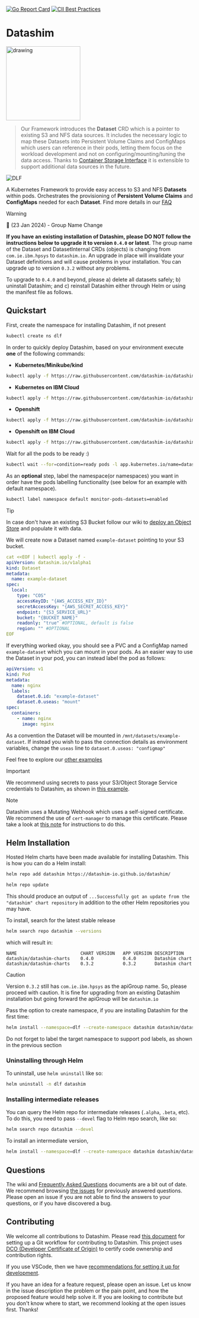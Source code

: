 [![Go Report Card](https://goreportcard.com/report/github.com/datashim-io/datashim)](https://goreportcard.com/report/github.com/datashim-io/datashim)
[![CII Best Practices](https://bestpractices.coreinfrastructure.org/projects/4821/badge)](https://bestpractices.coreinfrastructure.org/projects/4821)
# Datashim
<img src="./docs/pictures/lfaidata-project-badge-incubation-color.png" alt="drawing" width="200"/>

>Our Framework introduces the **Dataset** CRD which is a pointer to existing S3 and NFS data sources. It includes the
>necessary logic to map these Datasets into Persistent Volume Claims and ConfigMaps which users can reference in their
>pods, letting them focus on the workload development and not on configuring/mounting/tuning the data access. Thanks to
>[Container Storage Interface](https://kubernetes-csi.github.io/docs/) it is extensible to support additional data sources in the future.

![DLF](./docs/pictures/dlf.png)

A Kubernetes Framework to provide easy access to S3 and NFS **Datasets** within pods. Orchestrates the provisioning of
**Persistent Volume Claims** and **ConfigMaps** needed for each **Dataset**. Find more details in our [FAQ](https://datashim-io.github.io/datashim/FAQ/)

> [!WARNING]
> 🚨 (23 Jan 2024) - Group Name Change
> 
> __If you have an existing installation of Datashim, please DO NOT follow the instructions below to upgrade it to version `0.4.0` or latest__. The group name of the Dataset and DatasetInternal CRDs (objects) is changing from `com.ie.ibm.hpsys` to `datashim.io`. An upgrade in place will invalidate your Dataset definitions and will cause problems in your installation. You can upgrade up to version `0.3.2` without any problems. 
>
>To upgrade to `0.4.0` and beyond, please a) delete all datasets safely; b) uninstall Datashim; and c) reinstall Datashim either through Helm or using the manifest file as follows.

## Quickstart

First, create the namespace for installing Datashim, if not present

```bash
kubectl create ns dlf
```

In order to quickly deploy Datashim, based on your environment execute **one** of the following commands:

- **Kubernetes/Minikube/kind**
```bash
kubectl apply -f https://raw.githubusercontent.com/datashim-io/datashim/master/release-tools/manifests/dlf.yaml
```
- **Kubernetes on IBM Cloud**
```bash
kubectl apply -f https://raw.githubusercontent.com/datashim-io/datashim/master/release-tools/manifests/dlf-ibm-k8s.yaml
```
- **Openshift**
```bash
kubectl apply -f https://raw.githubusercontent.com/datashim-io/datashim/master/release-tools/manifests/dlf-oc.yaml
```
- **Openshift on IBM Cloud**
```bash
kubectl apply -f https://raw.githubusercontent.com/datashim-io/datashim/master/release-tools/manifests/dlf-ibm-oc.yaml
```

Wait for all the pods to be ready :)
```bash
kubectl wait --for=condition=ready pods -l app.kubernetes.io/name=datashim -n dlf
```

As an **optional** step, label the namespace(or namespaces) you want in order have the pods labelling functionality (see below for an example with default namespace).
```bash
kubectl label namespace default monitor-pods-datasets=enabled
```

> [!TIP]
> In case don't have an existing S3 Bucket follow our wiki to [deploy an Object Store](https://github.com/datashim-io/datashim/wiki/Deployment-and-Usage-of-S3-Object-Stores)
and populate it with data.

We will create now a Dataset named `example-dataset` pointing to your S3 bucket.
```yaml
cat <<EOF | kubectl apply -f -
apiVersion: datashim.io/v1alpha1
kind: Dataset
metadata:
  name: example-dataset
spec:
  local:
    type: "COS"
    accessKeyID: "{AWS_ACCESS_KEY_ID}"
    secretAccessKey: "{AWS_SECRET_ACCESS_KEY}"
    endpoint: "{S3_SERVICE_URL}"
    bucket: "{BUCKET_NAME}"
    readonly: "true" #OPTIONAL, default is false  
    region: "" #OPTIONAL
EOF
```

If everything worked okay, you should see a PVC and a ConfigMap named `example-dataset` which you can mount in your pods.
As an easier way to use the Dataset in your pod, you can instead label the pod as follows:
```yaml
apiVersion: v1
kind: Pod
metadata:
  name: nginx
  labels:
    dataset.0.id: "example-dataset"
    dataset.0.useas: "mount"
spec:
  containers:
    - name: nginx
      image: nginx
```

As a convention the Dataset will be mounted in `/mnt/datasets/example-dataset`. If instead you wish to pass the connection
details as environment variables, change the `useas` line to `dataset.0.useas: "configmap"`

Feel free to explore our [other examples](./examples)

> [!IMPORTANT]
> We recommend using secrets to pass your S3/Object Storage Service credentials to Datashim, as shown in [this example](./examples/templates/example-dataset-s3-provision.yaml).

> [!NOTE]
> Datashim uses a Mutating Webhook which uses a self-signed certificate. We recommend the use of `cert-manager` to manage this certificate. Please take a look at [this note](docs/cert-manager.md) for instructions to do this. 

## Helm Installation

Hosted Helm charts have been made available for installing Datashim. This is how you can do a Helm install:

```bash
helm repo add datashim https://datashim-io.github.io/datashim/
```
```bash
helm repo update
```
This should produce an output of `...Successfully got an update from the "datashim" chart repository` in addition to the other Helm repositories you may have.

To install, search for the latest stable release

```bash
helm search repo datashim --versions
```
which will result in:
```
NAME                    	CHART VERSION	APP VERSION	DESCRIPTION
datashim/datashim-charts	0.4.0        	0.4.0      	Datashim chart
datashim/datashim-charts	0.3.2        	0.3.2      	Datashim chart
```

> [!CAUTION]
> Version `0.3.2` still has `com.ie.ibm.hpsys` as the apiGroup name. So, please proceed with caution. It is fine for upgrading from an existing Datashim installation but going forward the apiGroup will be `datashim.io` 


Pass the option to create namespace, if you are installing Datashim for the first time:
```bash
helm install --namespace=dlf --create-namespace datashim datashim/datashim-charts --version <version_string>
```
Do not forget to label the target namespace to support pod labels, as shown in the previous section

### Uninstalling through Helm

To uninstall, use `helm uninstall` like so:
```bash
helm uninstall -n dlf datashim
```

### Installing intermediate releases

You can query the Helm repo for intermediate releases (`.alpha`, `.beta`, etc). To do this, you need to pass `--devel` flag to Helm repo search, like so:

```bash
helm search repo datashim --devel
```

To install an intermediate version, 
```bash
helm install --namespace=dlf --create-namespace datashim datashim/datashim-charts --devel --version <version_name>
```

## Questions

The wiki and [Frequently Asked Questions](https://datashim-io.github.io/datashim/FAQ) documents are a bit out of date. We recommend browsing [the issues](https://github.com/datashim-io/datashim/issues?q=is%3Aissue+label%3Aquestion) for previously answered questions. Please open an issue if you are not able to find the answers to your questions, or if you have discovered a bug. 

## Contributing

We welcome all contributions to Datashim. Please read [this document](./docs/GitWorkflow.md) for setting up a Git workflow for contributing to Datashim. This project uses [DCO (Developer Certificate of Origin)](https://github.com/apps/dco) to certify code ownership and contribution rights. 

If you use VSCode, then we have [recommendations for setting it up for development](./docs/GolangVSCodeGit.md). 

If you have an idea for a feature request, please open an issue. Let us know in the issue description the problem or the pain point, and how the proposed feature would help solve it. If you are looking to contribute but you don't know where to start, we recommend looking at the open issues first. Thanks!

